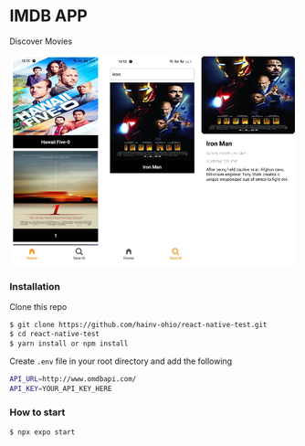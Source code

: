 # IMDB APP 
Discover Movies 


![imdbapp-screenshots](https://github.com/hainv-ohio/react-native-test/blob/main/assets/readme.png)

### Installation

Clone this repo

```sh
$ git clone https://github.com/hainv-ohio/react-native-test.git
$ cd react-native-test
$ yarn install or npm install
```

Create `.env` file in your root directory and add the following

```sh
API_URL=http://www.omdbapi.com/
API_KEY=YOUR_API_KEY_HERE

```

### How to start
```sh
$ npx expo start
```
